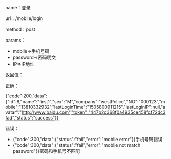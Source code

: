name：登录

url：/mobile/login

method：post

params：

* mobile=&gt;手机号码
* password=&gt;密码明文
* IP=&gt;IP地址

返回值：

正确：

{"code":200,"data":{"Id":8,"name":"first1","sex":"M","company":"westPolice","NO":"000123","mobile":"13810332932","lastLoginTime":"1505800911215","lastLoginIP":null,"avatar":"http://www.baidu.com","token":"447b2c368f0a4935ce458fcf72dc3fad","status":"success"}}

错误：

* {"code":300,"data":{"status":"fail","error":"moblie error"}}手机号码错误
* {"code":300,"data":{"status":"fail","error":"moblie not match password"}}密码和手机号不匹配



